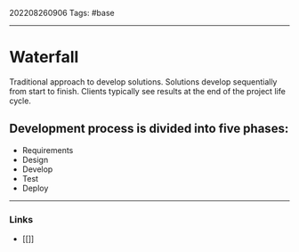 202208260906
Tags: #base

--- 
# Waterfall
Traditional approach to develop solutions.
Solutions develop sequentially from start to finish. Clients typically see results at the end of the project life cycle.

## Development process is divided into five phases:
- Requirements
- Design
- Develop
- Test
- Deploy

--- 
### Links
- [[]]